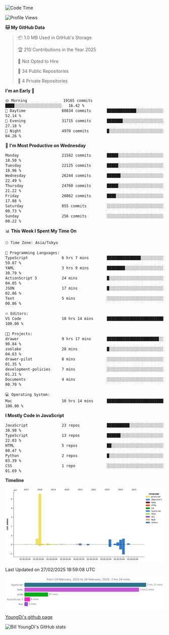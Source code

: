 <!--START_SECTION:waka-->
![Code Time](http://img.shields.io/badge/Code%20Time-1%2C221%20hrs%2032%20mins-blue)

![Profile Views](http://img.shields.io/badge/Profile%20Views-0-blue)

**🐱 My GitHub Data** 

> 📦 1.0 MB Used in GitHub's Storage 
 > 
> 🏆 210 Contributions in the Year 2025
 > 
> 🚫 Not Opted to Hire
 > 
> 📜 34 Public Repositories 
 > 
> 🔑 4 Private Repositories 
 > 
**I'm an Early 🐤** 

```text
🌞 Morning                19165 commits       ████░░░░░░░░░░░░░░░░░░░░░   16.42 % 
🌆 Daytime                60834 commits       █████████████░░░░░░░░░░░░   52.14 % 
🌃 Evening                31715 commits       ███████░░░░░░░░░░░░░░░░░░   27.18 % 
🌙 Night                  4970 commits        █░░░░░░░░░░░░░░░░░░░░░░░░   04.26 % 
```
📅 **I'm Most Productive on Wednesday** 

```text
Monday                   21582 commits       █████░░░░░░░░░░░░░░░░░░░░   18.50 % 
Tuesday                  22125 commits       █████░░░░░░░░░░░░░░░░░░░░   18.96 % 
Wednesday                26244 commits       ██████░░░░░░░░░░░░░░░░░░░   22.49 % 
Thursday                 24760 commits       █████░░░░░░░░░░░░░░░░░░░░   21.22 % 
Friday                   20862 commits       ████░░░░░░░░░░░░░░░░░░░░░   17.88 % 
Saturday                 855 commits         ░░░░░░░░░░░░░░░░░░░░░░░░░   00.73 % 
Sunday                   256 commits         ░░░░░░░░░░░░░░░░░░░░░░░░░   00.22 % 
```


📊 **This Week I Spent My Time On** 

```text
🕑︎ Time Zone: Asia/Tokyo

💬 Programming Languages: 
TypeScript               6 hrs 7 mins        ███████████████░░░░░░░░░░   59.87 % 
YAML                     3 hrs 9 mins        ████████░░░░░░░░░░░░░░░░░   30.79 % 
ActionScript 3           24 mins             █░░░░░░░░░░░░░░░░░░░░░░░░   04.05 % 
JSON                     17 mins             █░░░░░░░░░░░░░░░░░░░░░░░░   02.86 % 
Text                     5 mins              ░░░░░░░░░░░░░░░░░░░░░░░░░   00.86 % 

🔥 Editors: 
VS Code                  10 hrs 14 mins      █████████████████████████   100.00 % 

🐱‍💻 Projects: 
drawer                   9 hrs 17 mins       ███████████████████████░░   90.84 % 
zoolake                  28 mins             █░░░░░░░░░░░░░░░░░░░░░░░░   04.63 % 
drawer-pilot             8 mins              ░░░░░░░░░░░░░░░░░░░░░░░░░   01.35 % 
development-policies     7 mins              ░░░░░░░░░░░░░░░░░░░░░░░░░   01.21 % 
Documents                4 mins              ░░░░░░░░░░░░░░░░░░░░░░░░░   00.70 % 

💻 Operating System: 
Mac                      10 hrs 14 mins      █████████████████████████   100.00 % 
```

**I Mostly Code in JavaScript** 

```text
JavaScript               23 repos            ██████████░░░░░░░░░░░░░░░   38.98 % 
TypeScript               13 repos            ██████░░░░░░░░░░░░░░░░░░░   22.03 % 
HTML                     5 repos             ██░░░░░░░░░░░░░░░░░░░░░░░   08.47 % 
Python                   2 repos             █░░░░░░░░░░░░░░░░░░░░░░░░   03.39 % 
CSS                      1 repo              ░░░░░░░░░░░░░░░░░░░░░░░░░   01.69 % 
```



**Timeline**

![Lines of Code chart](https://raw.githubusercontent.com/Youngdi/Youngdi/master/assets/bar_graph.png)


 Last Updated on 27/02/2025 18:59:08 UTC
<!--END_SECTION:waka-->

![wakatime](./images/stat.svg)

[YoungDi's github page](https://youngdi.github.io)

![Bill YoungDi's GitHub stats](https://github-readme-stats.vercel.app/api?username=youngdi&count_private=true&show_icons=true)
